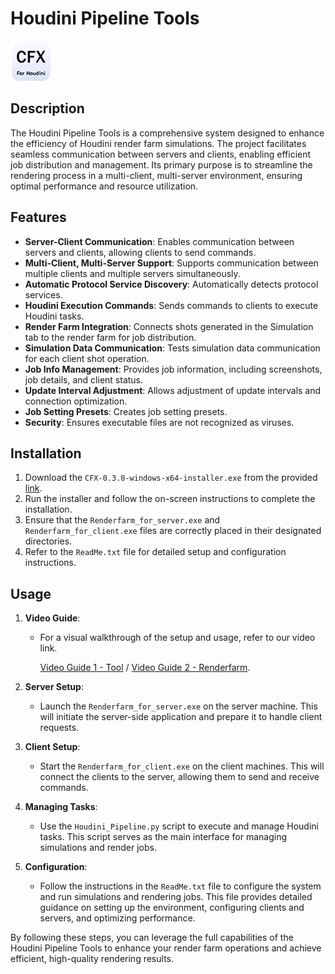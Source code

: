 #  Houdini Pipeline Tools
![alt text](https://github.com/SUNDAYROO/Houdini-Pipeline-Tools/blob/main/icons/logo_CFX_Pipeline_icon_64.png)
## Description
The Houdini Pipeline Tools is a comprehensive system designed to enhance the efficiency of Houdini render farm simulations. The project facilitates seamless communication between servers and clients, enabling efficient job distribution and management. Its primary purpose is to streamline the rendering process in a multi-client, multi-server environment, ensuring optimal performance and resource utilization.

## Features
- **Server-Client Communication**: Enables communication between servers and clients, allowing clients to send commands.
- **Multi-Client, Multi-Server Support**: Supports communication between multiple clients and multiple servers simultaneously.
- **Automatic Protocol Service Discovery**: Automatically detects protocol services.
- **Houdini Execution Commands**: Sends commands to clients to execute Houdini tasks.
- **Render Farm Integration**: Connects shots generated in the Simulation tab to the render farm for job distribution.
- **Simulation Data Communication**: Tests simulation data communication for each client shot operation.
- **Job Info Management**: Provides job information, including screenshots, job details, and client status.
- **Update Interval Adjustment**: Allows adjustment of update intervals and connection optimization.
- **Job Setting Presets**: Creates job setting presets.
- **Security**: Ensures executable files are not recognized as viruses.

## Installation
1. Download the `CFX-0.3.0-windows-x64-installer.exe` from the provided [link](https://drive.google.com/file/d/1y1QsCIUnAiqGioF4b7N3lXAXcjLEskfL/view?usp=sharing).
2. Run the installer and follow the on-screen instructions to complete the installation.
3. Ensure that the `Renderfarm_for_server.exe` and `Renderfarm_for_client.exe` files are correctly placed in their designated directories.
4. Refer to the `ReadMe.txt` file for detailed setup and configuration instructions.

## Usage
1. **Video Guide**:
   - For a visual walkthrough of the setup and usage, refer to our video link.

      [Video Guide 1 - Tool](https://youtu.be/wmjQcO7WsDw) / [Video Guide 2 - Renderfarm](https://youtu.be/_CYaxjTqDk0).
   
2. **Server Setup**:
   - Launch the `Renderfarm_for_server.exe` on the server machine. This will initiate the server-side application and prepare it to handle client requests.
3. **Client Setup**:
   - Start the `Renderfarm_for_client.exe` on the client machines. This will connect the clients to the server, allowing them to send and receive commands.
4. **Managing Tasks**:
   - Use the `Houdini_Pipeline.py` script to execute and manage Houdini tasks. This script serves as the main interface for managing simulations and render jobs.
5. **Configuration**:
   - Follow the instructions in the `ReadMe.txt` file to configure the system and run simulations and rendering jobs. This file provides detailed guidance on setting up the environment, configuring clients and servers, and optimizing performance.

By following these steps, you can leverage the full capabilities of the Houdini Pipeline Tools to enhance your render farm operations and achieve efficient, high-quality rendering results.
